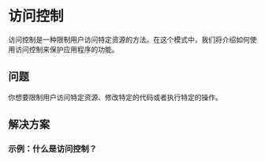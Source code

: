 # 访问控制

访问控制是一种限制用户访问特定资源的方法。在这个模式中，我们将介绍如何使用访问控制来保护应用程序的功能。

## 问题

你想要限制用户访问特定资源、修改特定的代码或者执行特定的操作。

## 解决方案


### 示例：什么是访问控制？

